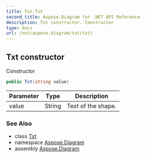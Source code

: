 ```yaml
---
title: Txt.Txt
second_title: Aspose.Diagram for .NET API Reference
description: Txt constructor. Constructor
type: docs
url: /net/aspose.diagram/txt/txt/
---
```

## Txt constructor

Constructor

```csharp
public Txt(string value)
```

| Parameter | Type | Description |
| --- | --- | --- |
| value | String | Text of the shape. |

### See Also

* class [Txt](../)
* namespace [Aspose.Diagram](../../txt/)
* assembly [Aspose.Diagram](../../../)


